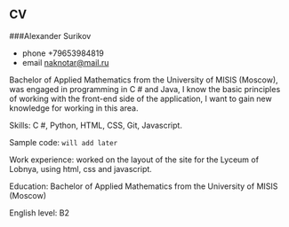 CV
-------------

###Alexander Surikov

- phone   +79653984819
- email naknotar@mail.ru

Bachelor of Applied Mathematics from the University of MISIS (Moscow), was engaged in programming in C # and Java, I know the basic principles of working with the front-end side of the application, I want to gain new knowledge for working in this area.


Skills: C #, Python, HTML, CSS, Git, Javascript.

Sample code: `will add later`

Work experience: worked on the layout of the site for the Lyceum of Lobnya, using html, css and javascript.

Education: Bachelor of Applied Mathematics from the University of MISIS (Moscow)

English level: B2
